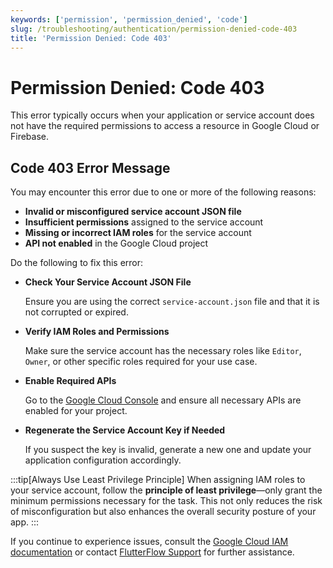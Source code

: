 ```yaml
---
keywords: ['permission', 'permission_denied', 'code']
slug: /troubleshooting/authentication/permission-denied-code-403
title: 'Permission Denied: Code 403'
---
```


# Permission Denied: Code 403

This error typically occurs when your application or service account does not have the required permissions to access a resource in Google Cloud or Firebase.

## Code 403 Error Message

You may encounter this error due to one or more of the following reasons:

- **Invalid or misconfigured service account JSON file**
- **Insufficient permissions** assigned to the service account
- **Missing or incorrect IAM roles** for the service account
- **API not enabled** in the Google Cloud project


Do the following to fix this error:

- **Check Your Service Account JSON File**

    Ensure you are using the correct `service-account.json` file and that it is not corrupted or expired.

- **Verify IAM Roles and Permissions**

    Make sure the service account has the necessary roles like `Editor`, `Owner`, or other specific roles required for your use case.

- **Enable Required APIs**

    Go to the [Google Cloud Console](https://console.cloud.google.com/apis/library) and ensure all necessary APIs are enabled for your project.

- **Regenerate the Service Account Key if Needed**
    
    If you suspect the key is invalid, generate a new one and update your application configuration accordingly.

:::tip[Always Use Least Privilege Principle]
When assigning IAM roles to your service account, follow the **principle of least privilege**—only grant the minimum permissions necessary for the task. This not only reduces the risk of misconfiguration but also enhances the overall security posture of your app.
:::

If you continue to experience issues, consult the [Google Cloud IAM documentation](https://cloud.google.com/iam/docs/troubleshooting-access) or contact [FlutterFlow Support](mailto:support@flutterflow.io) for further assistance.
